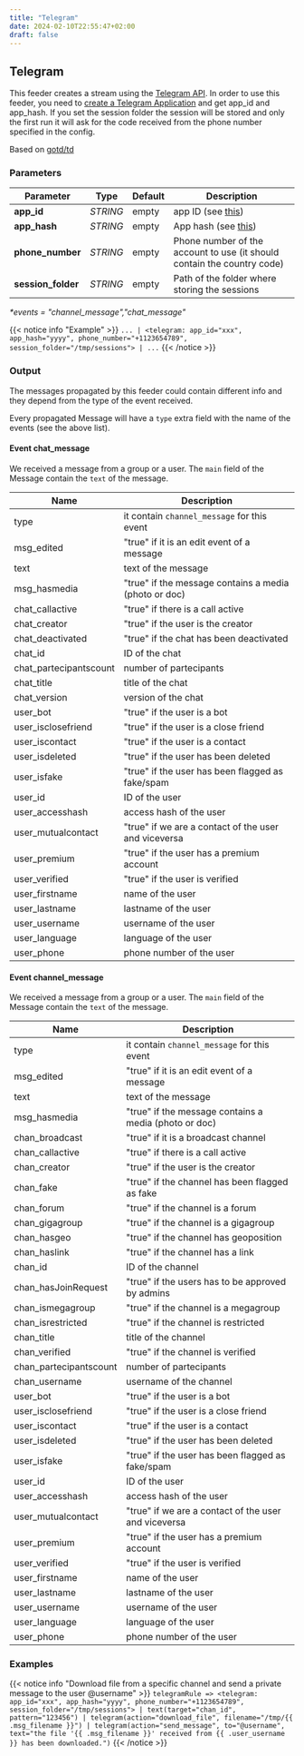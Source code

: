 ```yaml
---
title: "Telegram"
date: 2024-02-10T22:55:47+02:00
draft: false
---
```


## Telegram

This feeder creates a stream using the [Telegram API](https://core.telegram.org/schema). 
In order to use this feeder, you need to [create a Telegram Application](https://core.telegram.org/api/obtaining_api_id) and get app_id and app_hash.
If you set the session folder the session will be stored and only the first run it will ask for the code received from the phone number specified in the config.

Based on [gotd/td](https://github.com/gotd/td)

### Parameters

| Parameter              | Type     | Default                  | Description                                                                     |
|------------------------|----------|--------------------------|---------------------------------------------------------------------------------|
| **app_id**             | _STRING_ | empty                    | app ID (see [this](https://core.telegram.org/api/obtaining_api_id))             |
| **app_hash**           | _STRING_ | empty                    | App hash (see [this](https://core.telegram.org/api/obtaining_api_id))           |
| **phone_number**       | _STRING_ | empty                    | Phone number of the account to use (it should contain the country code)         |
| **session_folder**     | _STRING_ | empty                    | Path of the folder where storing the sessions                                   |
 
 _*events = "channel_message","chat_message"_
 
{{< notice info "Example" >}} 
`... | <telegram: app_id="xxx", app_hash="yyyy", phone_number="+1123654789", session_folder="/tmp/sessions"> | ...`
{{< /notice >}}

### Output

The messages propagated by this feeder could contain different info and they depend from the type of the event received.

Every propagated Message will have a `type` extra field with the name of the events (see the above list).

#### Event chat_message

We received a message from a group or a user.
The `main` field of the Message contain the `text` of the message.

| Name | Description |
| --- | --- |
| type | it contain `channel_message` for this event |
| msg_edited | "true" if it is an edit event of a message |
| text | text of the message |
| msg_hasmedia | "true" if the message contains a media (photo or doc) |
| chat_callactive | "true" if there is a call active |
| chat_creator | "true" if the user is the creator |
| chat_deactivated | "true" if the chat has been deactivated |
| chat_id | ID of the chat |
| chat_partecipantscount | number of partecipants |
| chat_title | title of the chat |
| chat_version | version of the chat |
| user_bot | "true" if the user is a bot |
| user_isclosefriend | "true" if the user is a close friend |
| user_iscontact | "true" if the user is a contact |
| user_isdeleted | "true" if the user has been deleted |
| user_isfake | "true" if the user has been flagged as fake/spam |
| user_id | ID of the user |
| user_accesshash | access hash of the user |
| user_mutualcontact | "true" if we are a contact of the user and viceversa |
| user_premium | "true" if the user has a premium account |
| user_verified | "true" if the user is verified |
| user_firstname | name of the user |
| user_lastname | lastname of the user |
| user_username | username of the user |
| user_language | language of the user |
| user_phone | phone number of the user |

#### Event channel_message

We received a message from a group or a user.
The `main` field of the Message contain the `text` of the message.

| Name | Description |
| --- | --- |
| type | it contain `channel_message` for this event |
| msg_edited | "true" if it is an edit event of a message |
| text | text of the message |
| msg_hasmedia | "true" if the message contains a media (photo or doc) |
| chan_broadcast | "true" if it is a broadcast channel |
| chan_callactive | "true" if there is a call active |
| chan_creator | "true" if the user is the creator |
| chan_fake | "true" if the channel has been flagged as fake |
| chan_forum | "true" if the channel is a forum |
| chan_gigagroup | "true" if the channel is a gigagroup |
| chan_hasgeo | "true" if the channel has geoposition |
| chan_haslink | "true" if the channel has a link |
| chan_id | ID of the channel |
| chan_hasJoinRequest | "true" if the users has to be approved by admins  |
| chan_ismegagroup | "true" if the channel is a megagroup |
| chan_isrestricted | "true" if the channel is restricted |
| chan_title | title of the channel |
| chan_verified | "true" if the channel is verified |
| chan_partecipantscount | number of partecipants |
| chan_username | username of the channel |
| user_bot | "true" if the user is a bot |
| user_isclosefriend | "true" if the user is a close friend |
| user_iscontact | "true" if the user is a contact |
| user_isdeleted | "true" if the user has been deleted |
| user_isfake | "true" if the user has been flagged as fake/spam |
| user_id | ID of the user |
| user_accesshash | access hash of the user |
| user_mutualcontact | "true" if we are a contact of the user and viceversa |
| user_premium | "true" if the user has a premium account |
| user_verified | "true" if the user is verified |
| user_firstname | name of the user |
| user_lastname | lastname of the user |
| user_username | username of the user |
| user_language | language of the user |
| user_phone | phone number of the user |

### Examples

{{< notice info "Download file from a specific channel and send a private message to the user @username" >}} 
`telegramRule => <telegram: app_id="xxx", app_hash="yyyy", phone_number="+1123654789", session_folder="/tmp/sessions"> | text(target="chan_id", pattern="123456") | telegram(action="download_file", filename="/tmp/{{ .msg_filename }}") | telegram(action="send_message", to="@username", text="the file '{{ .msg_filename }}' received from {{ .user_username }} has been downloaded.")`
{{< /notice >}}